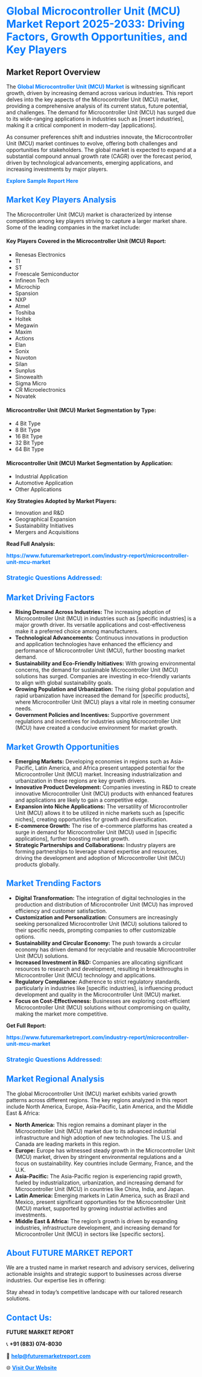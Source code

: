 <h1 style="color: #007BFF;">Global Microcontroller Unit (MCU) Market Report 2025-2033: Driving Factors, Growth Opportunities, and Key Players</h1>

<section id="overview">
<h2>Market Report Overview</h2>
<p>The <a href="https://www.futuremarketreport.com/industry-report/microcontroller-unit-mcu-market" style="color: #007BFF; text-decoration: none;"><strong>Global Microcontroller Unit (MCU) Market</strong></a> is witnessing significant growth, driven by increasing demand across various industries. This report delves into the key aspects of the Microcontroller Unit (MCU) market, providing a comprehensive analysis of its current status, future potential, and challenges. The demand for Microcontroller Unit (MCU) has surged due to its wide-ranging applications in industries such as [insert industries], making it a critical component in modern-day [applications].</p>
<p>As consumer preferences shift and industries innovate, the Microcontroller Unit (MCU) market continues to evolve, offering both challenges and opportunities for stakeholders. The global market is expected to expand at a substantial compound annual growth rate (CAGR) over the forecast period, driven by technological advancements, emerging applications, and increasing investments by major players.</p>
</section>

<section id="overview">
<p><a href="https://www.futuremarketreport.com/request-sample/reportId=76893" style="color: #007BFF; text-decoration: none;"><strong>Explore Sample Report Here</strong></a></p>
</section>

<section id="key-players">
<h2 style="color: #007BFF;">Market Key Players Analysis</h2>
<p>The Microcontroller Unit (MCU) market is characterized by intense competition among key players striving to capture a larger market share. Some of the leading companies in the market include:</p>
<h4>Key Players Covered in the Microcontroller Unit (MCU) Report:</h4>
<ul><li>Renesas Electronics</li><li>TI</li><li>ST</li><li>Freescale Semiconductor</li><li>Infineon Tech</li><li>Microchip</li><li>Spansion</li><li>NXP</li><li>Atmel</li><li>Toshiba</li><li>Holtek</li><li>Megawin</li><li>Maxim</li><li>Actions</li><li>Elan</li><li>Sonix</li><li>Nuvoton</li><li>Silan</li><li>Sunplus</li><li>Sinowealth</li><li>Sigma Micro</li><li>CR Microelectronics</li><li>Novatek</li></ul>
<h4>Microcontroller Unit (MCU) Market Segmentation by Type:</h4>
<ul><li>4 Bit Type</li><li>8 Bit Type</li><li>16 Bit Type</li><li>32 Bit Type</li><li>64 Bit Type</li></ul>

<h4>Microcontroller Unit (MCU) Market Segmentation by Application:</h4>
<ul><li>Industrial Application</li><li>Automotive Application</li><li>Other Applications</li></ul>
<p><strong>Key Strategies Adopted by Market Players:</strong></p>
<ul>
<li>Innovation and R&D</li>
<li>Geographical Expansion</li>
<li>Sustainability Initiatives</li>
<li>Mergers and Acquisitions</li>
</ul>
</section>

<section>
<p><strong>Read Full Analysis: </strong></p><a href="https://www.futuremarketreport.com/industry-report/microcontroller-unit-mcu-market" style="color: #007BFF; text-decoration: none;"><strong>https://www.futuremarketreport.com/industry-report/microcontroller-unit-mcu-market</strong></a>
<h3 style="color: #007BFF;">Strategic Questions Addressed:</h3>
</section>

<section id="driving-factors">
<h2 style="color: #007BFF;">Market Driving Factors</h2>
<ul>
<li><strong>Rising Demand Across Industries:</strong> The increasing adoption of Microcontroller Unit (MCU) in industries such as [specific industries] is a major growth driver. Its versatile applications and cost-effectiveness make it a preferred choice among manufacturers.</li>
<li><strong>Technological Advancements:</strong> Continuous innovations in production and application technologies have enhanced the efficiency and performance of Microcontroller Unit (MCU), further boosting market demand.</li>
<li><strong>Sustainability and Eco-Friendly Initiatives:</strong> With growing environmental concerns, the demand for sustainable Microcontroller Unit (MCU) solutions has surged. Companies are investing in eco-friendly variants to align with global sustainability goals.</li>
<li><strong>Growing Population and Urbanization:</strong> The rising global population and rapid urbanization have increased the demand for [specific products], where Microcontroller Unit (MCU) plays a vital role in meeting consumer needs.</li>
<li><strong>Government Policies and Incentives:</strong> Supportive government regulations and incentives for industries using Microcontroller Unit (MCU) have created a conducive environment for market growth.</li>
</ul>
</section>

<section id="growth-opportunities">
<h2 style="color: #007BFF;">Market Growth Opportunities</h2>
<ul>
<li><strong>Emerging Markets:</strong> Developing economies in regions such as Asia-Pacific, Latin America, and Africa present untapped potential for the Microcontroller Unit (MCU) market. Increasing industrialization and urbanization in these regions are key growth drivers.</li>
<li><strong>Innovative Product Development:</strong> Companies investing in R&D to create innovative Microcontroller Unit (MCU) products with enhanced features and applications are likely to gain a competitive edge.</li>
<li><strong>Expansion into Niche Applications:</strong> The versatility of Microcontroller Unit (MCU) allows it to be utilized in niche markets such as [specific niches], creating opportunities for growth and diversification.</li>
<li><strong>E-commerce Growth:</strong> The rise of e-commerce platforms has created a surge in demand for Microcontroller Unit (MCU) used in [specific applications], further boosting market growth.</li>
<li><strong>Strategic Partnerships and Collaborations:</strong> Industry players are forming partnerships to leverage shared expertise and resources, driving the development and adoption of Microcontroller Unit (MCU) products globally.</li>
</ul>
</section>

<section id="trending-factors">
<h2 style="color: #007BFF;">Market Trending Factors</h2>
<ul>
<li><strong>Digital Transformation:</strong> The integration of digital technologies in the production and distribution of Microcontroller Unit (MCU) has improved efficiency and customer satisfaction.</li>
<li><strong>Customization and Personalization:</strong> Consumers are increasingly seeking personalized Microcontroller Unit (MCU) solutions tailored to their specific needs, prompting companies to offer customizable options.</li>
<li><strong>Sustainability and Circular Economy:</strong> The push towards a circular economy has driven demand for recyclable and reusable Microcontroller Unit (MCU) solutions.</li>
<li><strong>Increased Investment in R&D:</strong> Companies are allocating significant resources to research and development, resulting in breakthroughs in Microcontroller Unit (MCU) technology and applications.</li>
<li><strong>Regulatory Compliance:</strong> Adherence to strict regulatory standards, particularly in industries like [specific industries], is influencing product development and quality in the Microcontroller Unit (MCU) market.</li>
<li><strong>Focus on Cost-Effectiveness:</strong> Businesses are exploring cost-efficient Microcontroller Unit (MCU) solutions without compromising on quality, making the market more competitive.</li>
</ul>
</section>

<section>
<p><strong>Get Full Report: </strong></p><a href="https://www.futuremarketreport.com/industry-report/microcontroller-unit-mcu-market" style="color: #007BFF; text-decoration: none;"><strong>https://www.futuremarketreport.com/industry-report/microcontroller-unit-mcu-market</strong></a>
<h3 style="color: #007BFF;">Strategic Questions Addressed:</h3>
</section>


<section id="regional-analysis">
<h2 style="color: #007BFF;">Market Regional Analysis</h2>
<p>The global Microcontroller Unit (MCU) market exhibits varied growth patterns across different regions. The key regions analyzed in this report include North America, Europe, Asia-Pacific, Latin America, and the Middle East & Africa:</p>
<ul>
<li><strong>North America:</strong> This region remains a dominant player in the Microcontroller Unit (MCU) market due to its advanced industrial infrastructure and high adoption of new technologies. The U.S. and Canada are leading markets in this region.</li>
<li><strong>Europe:</strong> Europe has witnessed steady growth in the Microcontroller Unit (MCU) market, driven by stringent environmental regulations and a focus on sustainability. Key countries include Germany, France, and the U.K.</li>
<li><strong>Asia-Pacific:</strong> The Asia-Pacific region is experiencing rapid growth, fueled by industrialization, urbanization, and increasing demand for Microcontroller Unit (MCU) in countries like China, India, and Japan.</li>
<li><strong>Latin America:</strong> Emerging markets in Latin America, such as Brazil and Mexico, present significant opportunities for the Microcontroller Unit (MCU) market, supported by growing industrial activities and investments.</li>
<li><strong>Middle East & Africa:</strong> The region’s growth is driven by expanding industries, infrastructure development, and increasing demand for Microcontroller Unit (MCU) in sectors like [specific sectors].</li>
</ul>
</section>

<footer>
<h2 style="color: #007BFF;">About FUTURE MARKET REPORT</h2>
<p>We are a trusted name in market research and advisory services, delivering actionable insights and strategic support to businesses across diverse industries. Our expertise lies in offering:</p>

<p>Stay ahead in today’s competitive landscape with our tailored research solutions.</p>

<h2 style="color: #007BFF;">Contact Us:</h2>
<p><strong>FUTURE MARKET REPORT</strong></p>
<p>📞 <strong>+91 (883) 074-8030</strong></p>
<p>📧 <strong><a href="mailto:help@futuremarketreport.com" style="color: #007BFF;">help@futuremarketreport.com</a></strong></p>
<p>🌐 <strong><a href="https://www.futuremarketreport.com/" style="color: #007BFF;">Visit Our Website</a></strong></p>
</footer>